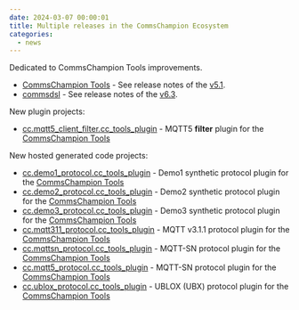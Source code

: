 ```yaml
---
date: 2024-03-07 00:00:01
title: Multiple releases in the CommsChampion Ecosystem
categories:
  - news
---
```


Dedicated to CommsChampion Tools improvements.

* [CommsChampion Tools](https://github.com/commschamp/cc_tools_qt) - See release notes of the [v5.1](https://github.com/commschamp/cc_tools_qt/releases/tag/v5.1).
* [commsdsl](https://github.com/commschamp/commsdsl) - See release notes of the [v6.3](https://github.com/commschamp/commsdsl/releases/tag/v6.3).


New plugin projects:
* [cc.mqtt5_client_filter.cc_tools_plugin](https://github.com/commschamp/cc.mqtt5_client_filter.cc_tools_plugin) - MQTT5 **filter** plugin for the [CommsChampion Tools](https://github.com/commschamp/cc_tools_qt)

New hosted generated code projects:

* [cc.demo1_protocol.cc_tools_plugin](https://github.com/commschamp/cc.demo1_protocol.cc_tools_plugin) - Demo1 synthetic protocol plugin for the [CommsChampion Tools](https://github.com/commschamp/cc_tools_qt)
* [cc.demo2_protocol.cc_tools_plugin](https://github.com/commschamp/cc.demo2_protocol.cc_tools_plugin) - Demo2 synthetic protocol plugin for the [CommsChampion Tools](https://github.com/commschamp/cc_tools_qt)
* [cc.demo3_protocol.cc_tools_plugin](https://github.com/commschamp/cc.demo3_protocol.cc_tools_plugin) - Demo3 synthetic protocol plugin for the [CommsChampion Tools](https://github.com/commschamp/cc_tools_qt)
* [cc.mqtt311_protocol.cc_tools_plugin](https://github.com/commschamp/cc.mqtt311_protocol.cc_tools_plugin) - MQTT v3.1.1 protocol plugin for the [CommsChampion Tools](https://github.com/commschamp/cc_tools_qt)
* [cc.mqttsn_protocol.cc_tools_plugin](https://github.com/commschamp/cc.mqttsn_protocol.cc_tools_plugin) - MQTT-SN protocol plugin for the [CommsChampion Tools](https://github.com/commschamp/cc_tools_qt)
* [cc.mqtt5_protocol.cc_tools_plugin](https://github.com/commschamp/cc.mqtt5_protocol.cc_tools_plugin) - MQTT-SN protocol plugin for the [CommsChampion Tools](https://github.com/commschamp/cc_tools_qt)
* [cc.ublox_protocol.cc_tools_plugin](https://github.com/commschamp/cc.ublox_protocol.cc_tools_plugin) - UBLOX (UBX) protocol plugin for the [CommsChampion Tools](https://github.com/commschamp/cc_tools_qt)
